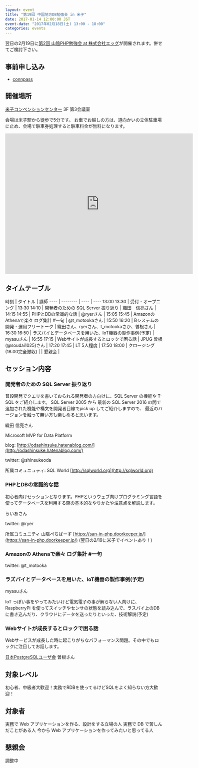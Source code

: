 ```yaml
---
layout: event
title: "第19回 中国地方DB勉強会 in 米子"
date: 2017-01-14 12:00:00 JST
event-date: "2017年02月18日(土) 13:00 - 18:00"
categories: events
---
```


翌日の2月19日に[第2回 山陰PHP勉強会 at 株式会社エッグ](https://san-in-php.doorkeeper.jp/events/56047)が開催されます。併せてご検討下さい。

## 事前申し込み

* [connpass](https://dbstudychugoku.connpass.com/event/46019/)

## 開催場所　

[米子コンベンションセンター](http://www.bigship.or.jp/) 3F 第3会議室

会場は米子駅から徒歩で5分です。
お車でお越しの方は、道向かいの立体駐車場に止め、会場で駐車券処理すると駐車料金が無料になります。

<iframe src="https://www.google.com/maps/embed?pb=!1m18!1m12!1m3!1d3251.363013268826!2d133.33099231525165!3d35.42103648025579!2m3!1f0!2f0!3f0!3m2!1i1024!2i768!4f13.1!3m3!1m2!1s0x0%3A0x0!2zMzXCsDI1JzE1LjciTiAxMzPCsDE5JzU5LjUiRQ!5e0!3m2!1sja!2sjp!4v1462938069075" width="600" height="450" frameborder="0" style="border:0" allowfullscreen></iframe>

## タイムテーブル

時刻 | タイトル | 講師
---- | -------- | ---- | ----
13:00 	13:30 |	受付・オープニング |
13:30 	14:10 |	開発者のための SQL Server 振り返り | 織田　信亮さん |
14:15 	14:55 |	PHPとDBの常識的な話 | @ryerさん |
15:05 	15:45 |	Amazonの Athenaで楽々 ログ集計 #一句 | @t_motookaさん |
15:50 	16:20 | Bシステムの開発・運用フリートーク | 織田さん、ryerさん、t_motookaさか、曽根さん |
16:30 	16:50 | ラズパイとデータベースを用いた、IoT機器の製作事例(予定) | myasuさん |
16:55   17:15 | Webサイトが成長するとロックで困る話 | JPUG 曽根(@soudai1025)さん |
17:20 	17:45 |	LT 	5人程度 |
17:50 	18:00 |	クロージング(18:00完全撤収) |
              | 懇親会 |

## セッション内容

### 開発者のための SQL Server 振り返り

普段開発でクエリを書いておられる開発者の方向けに、SQL Server の機能や T-SQL をご紹介します。 SQL Server 2005 から 最新の SQL Server 2016 の間で追加された機能や構文を開発者目線でpick up してご紹介しますので、 最近のバージョンを触って無い方も楽しめると思います。

織田 信亮さん

Microsoft MVP for Data Platform

blog: [http://odashinsuke.hatenablog.com/](http://odashinsuke.hatenablog.com/)

twitter: @shinsukeoda

所属コミュニュティ: SQL World [http://sqlworld.org](http://sqlworld.org)

### PHPとDBの常識的な話

初心者向けセッションとなります。PHPというウェブ向けプログラミング言語を使ってデータベースを利用する際の基本的なやりかたや注意点を解説します。

らいあさん

twitter: @ryer

所属コミュニティ 山陰ぺちぱーず [https://san-in-php.doorkeeper.jp/](https://san-in-php.doorkeeper.jp/) (翌日の2/19に米子でイベントあり！)

### Amazonの Athenaで楽々 ログ集計 #一句

twitter: @t_motooka

### ラズパイとデータベースを用いた、IoT機器の製作事例(予定)

myasuさん

IoT っぽい事をやってみたいけど電気電子の事が解らない人向けに、RaspberryPi を使ってスイッチやセンサの状態を読み込んで、ラスパイ上のDBに書き込んだり、クラウドにデータを送ったりといった、技術解説(予定)

### Webサイトが成長するとロックで困る話

Webサービスが成長した時に起こりがちなパフォーマンス問題。その中でもロックに注目してお話します。

[日本PostgreSQLユーザ会](https://www.postgresql.jp/) 曽根さん

## 対象レベル

初心者、中級者大歓迎！実務でRDBを使ってるけどSQLをよく知らない方大歓迎！

## 対象者

実務で Web アプリケーションを作る、設計をする立場の人 実務で DB で苦しんだことがある人 今から Web アプリケーションを作ってみたいと思ってる人

## 懇親会

調整中
